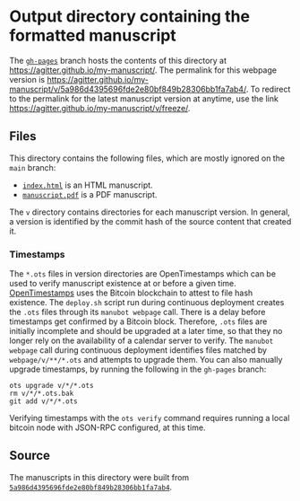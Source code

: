 # Output directory containing the formatted manuscript

The [`gh-pages`](https://github.com/agitter/my-manuscript/tree/gh-pages) branch hosts the contents of this directory at <https://agitter.github.io/my-manuscript/>.
The permalink for this webpage version is <https://agitter.github.io/my-manuscript/v/5a986d4395696fde2e80bf849b28306bb1fa7ab4/>.
To redirect to the permalink for the latest manuscript version at anytime, use the link <https://agitter.github.io/my-manuscript/v/freeze/>.

## Files

This directory contains the following files, which are mostly ignored on the `main` branch:

+ [`index.html`](index.html) is an HTML manuscript.
+ [`manuscript.pdf`](manuscript.pdf) is a PDF manuscript.

The `v` directory contains directories for each manuscript version.
In general, a version is identified by the commit hash of the source content that created it.

### Timestamps

The `*.ots` files in version directories are OpenTimestamps which can be used to verify manuscript existence at or before a given time.
[OpenTimestamps](https://opentimestamps.org/) uses the Bitcoin blockchain to attest to file hash existence.
The `deploy.sh` script run during continuous deployment creates the `.ots` files through its `manubot webpage` call.
There is a delay before timestamps get confirmed by a Bitcoin block.
Therefore, `.ots` files are initially incomplete and should be upgraded at a later time, so that they no longer rely on the availability of a calendar server to verify.
The `manubot webpage` call during continuous deployment identifies files matched by `webpage/v/**/*.ots` and attempts to upgrade them.
You can also manually upgrade timestamps, by running the following in the `gh-pages` branch:

```shell
ots upgrade v/*/*.ots
rm v/*/*.ots.bak
git add v/*/*.ots
```

Verifying timestamps with the `ots verify` command requires running a local bitcoin node with JSON-RPC configured, at this time.

## Source

The manuscripts in this directory were built from
[`5a986d4395696fde2e80bf849b28306bb1fa7ab4`](https://github.com/agitter/my-manuscript/commit/5a986d4395696fde2e80bf849b28306bb1fa7ab4).

